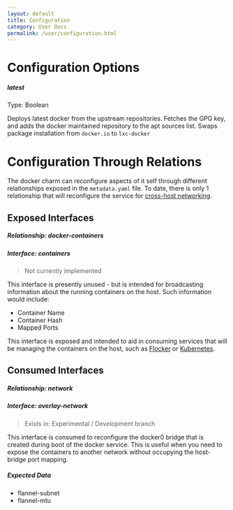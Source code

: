 ```yaml
---
layout: default
title: Configuration
category: User Docs
permalink: /user/configuration.html
---
```


# Configuration Options

##### latest

Type: Boolean

Deploys latest docker from the upstream repositories. Fetches the GPG key, and adds the docker
maintained repository to the apt sources list. Swaps package installation from `docker.io` to
`lxc-docker`

# Configuration Through Relations

The docker charm can reconfigure aspects of it self through different relationships exposed in
the `metadata.yaml` file. To date, there is only 1 relationship that will reconfigure the service
for [cross-host networking](#overlay-network).

## Exposed Interfaces

##### Relationship: docker-containers

##### Interface: containers

> Not currently implemented

This interface is presently unused - but is intended for broadcasting information about the running
containers on the host. Such information would include:

 - Container Name
 - Container Hash
 - Mapped Ports

This interface is exposed and intended to aid in consuming services that will be managing the
containers on the host, such as [Flocker](https://github.com/clusterhq/flocker) or
[Kubernetes](https://github.com/googlecloudplatform/kubernetes).

## Consumed Interfaces

##### Relationship: network

##### Interface: overlay-network

> Exists in: Experimental / Development branch

This interface is consumed to reconfigure the docker0 bridge that is created during boot of the
docker service. This is useful when you need to expose the containers to another network without
occupying the host-bridge port mapping.

##### Expected Data

- flannel-subnet
- flannel-mtu


